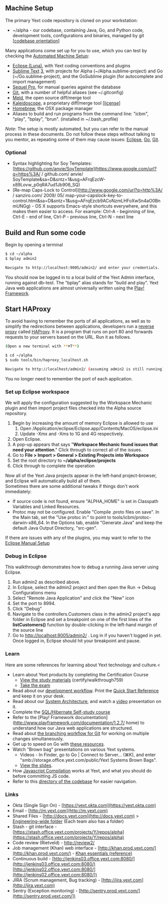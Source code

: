 <!--
{
"name" : "orientation",
"version" : "0.1",
"title" : "Orientation",
"description": "Get started at Yext.",
"freshnessDate" : 2015-06-01,
"homepage" : "https://sites.google.com/a/yext.com/engineering/orientation",
"license" : "All Rights Reserved"
}
-->

<!-- @section -->

## Machine Setup

The primary Yext code repository is cloned on your workstation:

* ~/alpha - our codebase, containing Java, Go, and Python code, development tools, configurations and binaries, managed by git [[codebase orientation](https://sites.google.com/a/yext.com/engineering/orientation/alpha)]

Many applications come set up for you to use, which you can test by checking the [Automated Machine Setup](https://sites.google.com/a/yext.com/engineering/orientation/automated-machine-setup):  

*   [Eclipse (Luna)](https://projects.eclipse.org/releases/luna), with Yext coding conventions and plugins
*   [Sublime Text](http://www.sublimetext.com) <u>3</u>, with projects for Alpha (~/Alpha.sublime-project) and Go (~/Go.sublime-project), and the GoSublime plugin (for autocomplete and import management)
*   [Sequel Pro](http://www.sequelpro.com), for manual queries against the database
*   [Git](http://git-scm.com/documentation), with a number of helpful aliases (see ~/.gitconfig)
*   [Meld](http://meldmerge.org), the open source diff/merge tool
*   [Kaleidoscope](http://www.kaleidoscopeapp.com), a proprietary diff/merge tool [[license](https://sites.google.com/a/yext.com/engineering/orientation/Yext.KaleidoscopeLicense?attredirects=0&d=1)]
*   [Homebrew](http://brew.sh), the OSX package manager
*   Aliases to build and run programs from the command line: "icbm", "play", "bplay", "brun". (installed in ~/.bash_profile)

_Note_: The setup is mostly automated, but you can refer to the manual process in these documents. Do not follow these steps without talking to you mentor, as repeating some of them may cause issues: [Eclipse](https://sites.google.com/a/yext.com/engineering/orientation/setup), [Go](https://docs.google.com/a/yext.com/document/d/1fkbd6tlJITHAZArgFqVbFZwTVgNJGIIYAGH3GqM2JGY/edit#heading=h.u7faqjsfa1q), [Git](https://docs.google.com/a/yext.com/document/d/1H6Slwo5uOUEbTO-B4r6wTZtKfrSjfJTnpPPgIWRfUx0/edit#heading=h.ry6fdips40dv).

### Optional

*   Syntax highlighting for Soy Templates: [https://github.com/anvie/SoyTemplate](https://www.google.com/url?q=https%3A/  /  github.com/  anvie/  SoyTemplate&sa=D&sntz=1&usg=AFrqEzcW-x89Lovw_p0qRA7ud1Jb906_SQ)
*   [Re-map Caps-Lock to Control](http://www.google.com/url?q=http%3A/  /  sanziro.com/  2009/  05/  map-your-capslock-key-to-control.html&sa=D&sntz=1&usg=AFrqEzcb9ACoNzmLHFoXwSn4aO0BnmUNGg) - OS X supports Emacs-style shortcuts everywhere, and this makes them easier to access. For example: Ctrl-A - beginning of line, Ctrl-E - end of line, Ctrl-P - previous line, Ctrl-N - next line


<!-- @section -->

## Build and Run some code

Begin by opening a terminal  

```bash
$ cd ~/alpha
$ bplay admin2

Navigate to http://localhost:9005/admin2/ and enter your credentials.
```

You should now be logged in to a local build of the Yext Admin interface, running against db-test. The "bplay" alias stands for "build and play". Yext Java web applications are almost universally written using the [Play! Framework](https://www.playframework.com/documentation/1.2.7/home).  


<!-- @section -->

## Start HAProxy

To avoid having to remember the ports of all applications, as well as to simplify the redirections between applications, developers run a [reverse proxy](http://en.wikipedia.org/wiki/Reverse_proxy) called [HAProxy](http://www.haproxy.org/). It is a program that runs on port 80 and forwards requests to your servers based on the URL. Run it as follows.

```bash
(Open a new terminal with **⌘T**)

$ cd ~/alpha
$ sudo tools/bin/haproxy_localhost.sh

Navigate to http://localhost/admin2/ (assuming admin2 is still running)
```

You no longer need to remember the port of each application.  


<!-- @section -->

### Set up Eclipse workspace

We will apply the configuration suggested by the Workspace Mechanic plugin and then import project files checked into the Alpha source repository.

1.  Begin by increasing the amount of memory Eclipse is allowed to use
    1.  Open /Application/eclipse/Eclipse.app/Contents/MacOS/eclipse.ini
    2.  Update -Xmx and -Xms to 1G and 4G respectively.
3. Open Eclipse.
4.  A pop-up appears that says "**Workspace Mechanic found issues that need your attention**." Click through to correct all of the issues.
5.  Go to **File > Import > General > Existing Projects into Workspace**
6.  Set the root directory to **~/alpha/eclipse/projects**
7.  Click through to complete the operation

Now all of the Yext Java projects appear in the left-hand project-browser, and Eclipse will automatically build all of them.  
Sometimes there are some additional tweaks if things don't work immediately:

* If source code is not found, ensure "ALPHA_HOME" is set in Classpath Variables and Linked Resources.
* Protoc may not be configured. Enable "Compile .proto files on save". In the Main tab, set the "Use protoc in:" to point to tools/icbm/protoc-darwin-x86_64\. In the Options tab, enable "Generate Java" and keep the default Java Output Directory, "src-gen".

If there are issues with any of the plugins, you may want to refer to the [Eclipse Manual Setup](https://sites.google.com/a/yext.com/engineering/orientation/setup)  

<!-- @section -->

### Debug in Eclipse

This walkthrough demonstrates how to debug a running Java server using Eclipse.  

1.   Run admin2 as described above.  
2.   In Eclipse, select the admin2 project and then open the Run -> Debug Configurations menu  
3.   Select "Remote Java Application" and click the "New" icon  
4.   Set the port to 8994.  
5.   Click "Debug"  
6.   Navigate to the controllers.Customers class in the admin2 project's app folder in Eclipse and set a breakpoint on one of the first lines of the **listCustomers()** function by double-clicking in the left-hand margin of the source line  
7.   Go to   [http://localhost:9005/admin2/](http://localhost:9005/admin2/) . Log in if you haven't logged in yet. Once logged in, Eclipse should hit your breakpoint and pause.  


<!-- @section -->

### Learn

Here are some references for learning about Yext technology and culture.<

* Learn about Yext products by completing the Certification Course
    * [View the study materials](http://yextcertification.com/) (certify/walkthrough759)  
    * [Take the exam](http://bit.ly/yext_internal_certification)  
* Read about our [development workflow](https://sites.google.com/a/yext.com/engineering/orientation/development-workflow). Print the [Quick Start Reference](https://sites.google.com/a/yext.com/engineering/orientation/quick-start) and keep it on your desk.  
* Read about our [System Architecture](https://docs.google.com/a/yext.com/document/d/1GYDCnqPRChK6bUj1JMCF3S5us7Wk2zFsfIuomqewNcw/edit), and watch a [video](https://bluejeans.com/s/88FA) presentation on it.
* Complete the [SQL/Hibernate Self-study course](https://sites.google.com/a/yext.com/sql-hibernate-self-study-program/)
* Refer to the [Play! Framework documentation](http://www.playframework.com/documentation/1.2.7/  home) to understand how our Java web applications are structured.
*   Read about [the branching workflow for Git](https://docs.google.com/a/yext.com/document/d/1H6Slwo5uOUEbTO-B4r6wTZtKfrSjfJTnpPPgIWRfUx0/edit#heading=h.luorvj3z0gz4) for working on multiple changes simultaneously.
*   Get up to speed on Go with [these resources](https://docs.google.com/a/yext.com/document/d/1fkbd6tlJITHAZArgFqVbFZwTVgNJGIIYAGH3GqM2JGY/edit#heading=h.7iffq8mf7euw).
*   Watch "Brown bag" presentations on various Yext systems.
    *   Videos - In Finder, go to Go | Connect to Server... (⌘K), and enter "smb://storage.office.yext.com/public/Yext Systems Brown Bags".
    *   [View the slides](https://drive.google.com/a/yext.com/folderview?id=0B5HtOs07jQaNUWRRQVpoLTU4ZGc&usp=sharing).
*   How [Javascript Compilation](https://sites.google.com/a/yext.com/engineering/tech/javascript-compilation) works at Yext, and what you should do before committing JS code.
*   Refer to this [directory of the codebase](https://sites.google.com/a/yext.com/engineering/orientation/alpha) for easier navigation.


### Links

*   Okta (Single Sign On) - [https://yext.okta.com](https://yext.okta.com)
*   Email - [http://m.yext.com](http://m.yext.com)
*   Shared Files - [http://docs.yext.com](http://docs.yext.com) > [Engineering-wide folder](https://drive.google.com/a/yext.com/folderview?id=0B-Dqt-BTVaDNODc1NjBmODYtMDRmYy00ZDQwLTgwYTItMTliYzA0N2E1ZGIw&usp=sharing) (Each team also has a folder)  
*   Stash - git interface - [https://stash.office.yext.com/projects/Y/repos/alpha](https://stash.office.yext.com/projects/Y/repos/alpha)
*   Code review (Rietveld) - [http://review2/](http://review2/)
*   Job management (Khan) web interface - [http://khan.prod.yext.com/](http://khan.prod.yext.com/) - [Khan essentials (reference)](https://wiki.office.yext.com:8443/display/wiki/Khan+Essentials)
*   Continuous build - [http://jenkins03.office.yext.com:8080/](http://jenkins03.office.yext.com:8080/) [http://jenkins02.office.yext.com:8080/](http://jenkins02.office.yext.com:8080/])
*   JIRA (Scrum management, Bug tracking) - [http://jira.yext.com](http://jira.yext.com)
*   Sentry (Exception monitoring) - [http://sentry.prod.yext.com/](http://sentry.prod.yext.com/])
